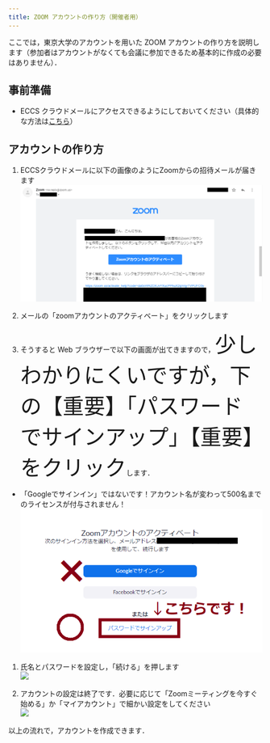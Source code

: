 ```yaml
---
title: ZOOM アカウントの作り方（開催者用）
---
```


ここでは，東京大学のアカウントを用いた ZOOM アカウントの作り方を説明します（参加者はアカウントがなくても会議に参加できるため基本的に作成の必要はありません）．  

## 事前準備
* ECCS クラウドメールにアクセスできるようにしておいてください（具体的な方法は<a href="https://www.ecc.u-tokyo.ac.jp/announcement/2016/04/01_2159.html" target="_blank">こちら</a>）

## アカウントの作り方

1. ECCSクラウドメールに以下の画像のようにZoomからの招待メールが届きます
  ![](img/zoom_account_email.png)  


1. メールの「zoomアカウントのアクティベート」をクリックします  
  
1. そうすると Web ブラウザーで以下の画面が出てきますので，<span style="font-size:3em;font-color:red;font-style:bold">少しわかりにくいですが，下の【重要】「パスワードでサインアップ」【重要】をクリック</span>します．  
  * 「Googleでサインイン」ではないです！アカウント名が変わって500名までのライセンスが付与されません！  
  ![](img/zoom_account_browser1.png)
  
1. 氏名とパスワードを設定し，「続ける」を押します  
  ![](img/zoom_signup_browser2.png)
  
1. アカウントの設定は終了です．必要に応じて「Zoomミーティングを今すぐ始める」か「マイアカウント」で細かい設定をしてください  
  ![](img/zoom_signup_browser3.png)
  
  
以上の流れで，アカウントを作成できます．
